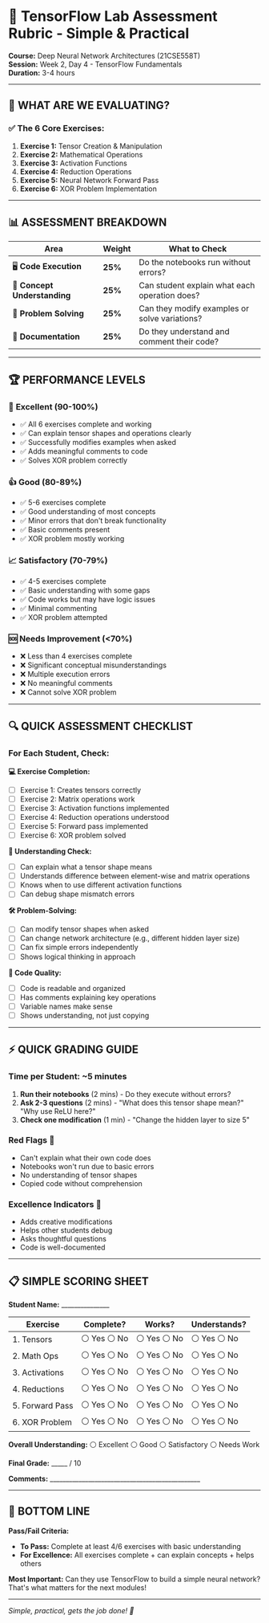 # 📝 TensorFlow Lab Assessment Rubric - Simple & Practical

**Course:** Deep Neural Network Architectures (21CSE558T)  
**Session:** Week 2, Day 4 - TensorFlow Fundamentals  
**Duration:** 3-4 hours  

---

## 🎯 **WHAT ARE WE EVALUATING?**

### ✅ **The 6 Core Exercises:**
1. **Exercise 1:** Tensor Creation & Manipulation
2. **Exercise 2:** Mathematical Operations  
3. **Exercise 3:** Activation Functions
4. **Exercise 4:** Reduction Operations
5. **Exercise 5:** Neural Network Forward Pass
6. **Exercise 6:** XOR Problem Implementation

---

## 📊 **ASSESSMENT BREAKDOWN**

| **Area** | **Weight** | **What to Check** |
|----------|------------|-------------------|
| 🖥️ **Code Execution** | **25%** | Do the notebooks run without errors? |
| 🧠 **Concept Understanding** | **25%** | Can student explain what each operation does? |
| 🔧 **Problem Solving** | **25%** | Can they modify examples or solve variations? |
| 📝 **Documentation** | **25%** | Do they understand and comment their code? |

---

## 🏆 **PERFORMANCE LEVELS**

### 🌟 **Excellent (90-100%)**
- ✅ All 6 exercises complete and working
- ✅ Can explain tensor shapes and operations clearly
- ✅ Successfully modifies examples when asked
- ✅ Adds meaningful comments to code
- ✅ Solves XOR problem correctly

### 👍 **Good (80-89%)**
- ✅ 5-6 exercises complete 
- ✅ Good understanding of most concepts
- ✅ Minor errors that don't break functionality
- ✅ Basic comments present
- ✅ XOR problem mostly working

### 📈 **Satisfactory (70-79%)**
- ✅ 4-5 exercises complete
- ✅ Basic understanding with some gaps
- ✅ Code works but may have logic issues
- ✅ Minimal commenting
- ✅ XOR problem attempted

### 🆘 **Needs Improvement (<70%)**
- ❌ Less than 4 exercises complete
- ❌ Significant conceptual misunderstandings
- ❌ Multiple execution errors
- ❌ No meaningful comments
- ❌ Cannot solve XOR problem

---

## 🔍 **QUICK ASSESSMENT CHECKLIST**

### **For Each Student, Check:**

**💻 Exercise Completion:**
- [ ] Exercise 1: Creates tensors correctly
- [ ] Exercise 2: Matrix operations work
- [ ] Exercise 3: Activation functions implemented
- [ ] Exercise 4: Reduction operations understood
- [ ] Exercise 5: Forward pass implemented
- [ ] Exercise 6: XOR problem solved

**🧠 Understanding Check:**
- [ ] Can explain what a tensor shape means
- [ ] Understands difference between element-wise and matrix operations
- [ ] Knows when to use different activation functions
- [ ] Can debug shape mismatch errors

**🛠️ Problem-Solving:**
- [ ] Can modify tensor shapes when asked
- [ ] Can change network architecture (e.g., different hidden layer size)
- [ ] Can fix simple errors independently
- [ ] Shows logical thinking in approach

**📝 Code Quality:**
- [ ] Code is readable and organized
- [ ] Has comments explaining key operations
- [ ] Variable names make sense
- [ ] Shows understanding, not just copying

---

## ⚡ **QUICK GRADING GUIDE**

### **Time per Student: ~5 minutes**

1. **Run their notebooks** (2 mins) - Do they execute without errors?
2. **Ask 2-3 questions** (2 mins) - "What does this tensor shape mean?" "Why use ReLU here?"
3. **Check one modification** (1 min) - "Change the hidden layer to size 5"

### **Red Flags 🚨**
- Can't explain what their own code does
- Notebooks won't run due to basic errors
- No understanding of tensor shapes
- Copied code without comprehension

### **Excellence Indicators 🌟**
- Adds creative modifications
- Helps other students debug
- Asks thoughtful questions
- Code is well-documented

---

## 📋 **SIMPLE SCORING SHEET**

**Student Name:** _______________

| Exercise        | Complete?  | Works?     | Understands? |
| --------------- | ---------- | ---------- | ------------ |
| 1. Tensors      | ⚪ Yes ⚪ No | ⚪ Yes ⚪ No | ⚪ Yes ⚪ No   |
| 2. Math Ops     | ⚪ Yes ⚪ No | ⚪ Yes ⚪ No | ⚪ Yes ⚪ No   |
| 3. Activations  | ⚪ Yes ⚪ No | ⚪ Yes ⚪ No | ⚪ Yes ⚪ No   |
| 4. Reductions   | ⚪ Yes ⚪ No | ⚪ Yes ⚪ No | ⚪ Yes ⚪ No   |
| 5. Forward Pass | ⚪ Yes ⚪ No | ⚪ Yes ⚪ No | ⚪ Yes ⚪ No   |
| 6. XOR Problem  | ⚪ Yes ⚪ No | ⚪ Yes ⚪ No | ⚪ Yes ⚪ No   |

**Overall Understanding:** ⚪ Excellent ⚪ Good ⚪ Satisfactory ⚪ Needs Work

**Final Grade:** _____ / 10

**Comments:** _______________________________________________

---

## 🎯 **BOTTOM LINE**

**Pass/Fail Criteria:**
- **To Pass:** Complete at least 4/6 exercises with basic understanding
- **For Excellence:** All exercises complete + can explain concepts + helps others

**Most Important:** Can they use TensorFlow to build a simple neural network? That's what matters for the next modules!

---

*Simple, practical, gets the job done! 🚀*